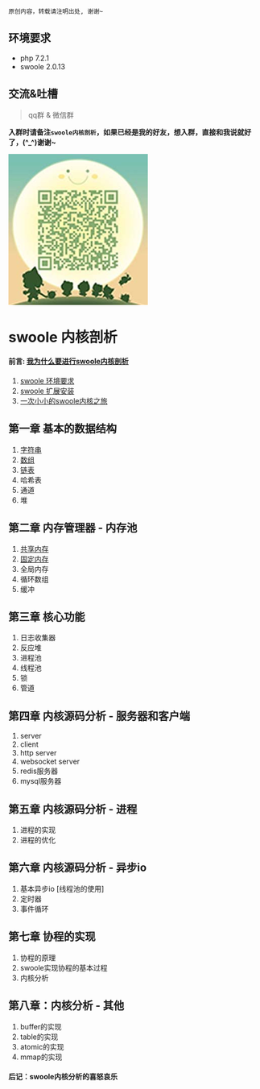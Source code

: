 ```
原创内容，转载请注明出处, 谢谢~
```

## 环境要求

* php 7.2.1
* swoole 2.0.13


## 交流&吐槽

> qq群 & 微信群

**入群时请备注`swoole内核剖析`，如果已经是我的好友，想入群，直接和我说就好了，(^_^)谢谢~**

![qq群](./img/00/qq_group.jpg)     


# swoole 内核剖析

#### 前言: [我为什么要进行swoole内核剖析](./00/00.why_write_it.md)

1. [swoole 环境要求](./00/01.environment.md)
2. [swoole 扩展安装](./00/02.install.md)
3. [一次小小的swoole内核之旅](./00/03.one_swoole_travel.md)

## 第一章 基本的数据结构

1. [字符串](./01/01.string.md)
2. [数组](./01/02.array.md)
3. [链表](./01/03.list.md)
4. 哈希表
5. 通道
6. 堆

## 第二章 内存管理器 - 内存池

1. [共享内存](./02/01.share_memory.md)
2. [固定内存](./02/02.fix_memory.md)
3. 全局内存
4. 循环数组
5. 缓冲

## 第三章 核心功能

1. 日志收集器
2. 反应堆
3. 进程池
4. 线程池
5. 锁
6. 管道

## 第四章 内核源码分析 - 服务器和客户端

1. server
2. client
3. http server
4. websocket server
5. redis服务器
6. mysql服务器

## 第五章 内核源码分析 - 进程

1. 进程的实现
2. 进程的优化

## 第六章 内核源码分析 - 异步io

1. 基本异步io [线程池的使用]
2. 定时器
3. 事件循环

## 第七章 协程的实现
1. 协程的原理
2. swoole实现协程的基本过程
3. 内核分析

## 第八章：内核分析 - 其他
1. buffer的实现
2. table的实现
3. atomic的实现
4. mmap的实现

#### 后记：swoole内核分析的喜怒哀乐
